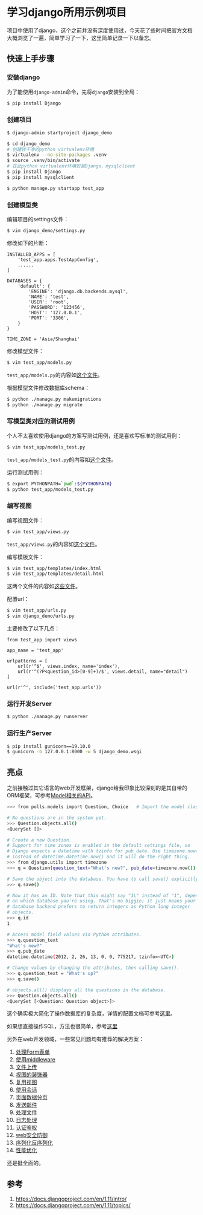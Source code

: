 # 学习django所用示例项目

项目中使用了django，这个之前并没有深度使用过，今天花了些时间把官方文档大概浏览了一遍，简单学习了一下，这里简单记录一下以备忘。

## 快速上手步骤

###  安装django

为了能使用`django-admin`命令，先将`django`安装到全局：

```bash
$ pip install Django
```

### 创建项目

```bash
$ django-admin startproject django_demo

$ cd django_demo
# 创建较干净的python virtualenv环境
$ virtualenv --no-site-packages .venv
$ source .venv/bin/activate
# 在此python virtualenv环境安装Django、mysqlclient
$ pip install Django
$ pip install mysqlclient

$ python manage.py startapp test_app
```

### 创建模型类

编辑项目的settings文件：

```bash
$ vim django_demo/settings.py
```

修改如下的片断：

```
INSTALLED_APPS = [
    'test_app.apps.TestAppConfig',
    ......
]

DATABASES = {
    'default': {
        'ENGINE': 'django.db.backends.mysql',
        'NAME': 'test',
        'USER': 'root',
        'PASSWORD': '123456',
        'HOST': '127.0.0.1',
        'PORT': '3306',
    }
}

TIME_ZONE = 'Asia/Shanghai'
```

修改模型文件：

```bash
$ vim test_app/models.py
```

`test_app/models.py`的内容如[这个文件](test_app/models.py)。

根据模型文件修改数据库schema：

```bash
$ python ./manage.py makemigrations
$ python ./manage.py migrate
```

### 写模型类对应的测试用例

个人不太喜欢使用django的方案写测试用例，还是喜欢写标准的测试用例：

```bash
$ vim test_app/models_test.py
```

`test_app/models_test.py`的内容如[这个文件](test_app/models_test.py)。

运行测试用例：

```bash
$ export PYTHONPATH=`pwd`:${PYTHONPATH}
$ python test_app/models_test.py
```

### 编写视图

编写视图文件：

```bash
$ vim test_app/views.py
```

`test_app/views.py`的内容如[这个文件](test_app/views.py)。

编写模板文件：

```bash
$ vim test_app/templates/index.html
$ vim test_app/templates/detail.html
```

这两个文件的内容如[这些文件](test_app/templates/)。

配置url：

```bash
$ vim test_app/urls.py
$ vim django_demo/urls.py
```

主要修改了以下几点：

```
from test_app import views

app_name = 'test_app'

urlpatterns = [
    url(r'^$', views.index, name='index'),
    url(r'^(?P<question_id>[0-9]+)/$', views.detail, name="detail")
]
```

```
url(r'^', include('test_app.urls'))
```

### 运行开发Server

```bash
$ python ./manage.py runserver
```

### 运行生产Server

```bash
$ pip install gunicorn==19.10.0
$ gunicorn -b 127.0.0.1:8000 -w 5 django_demo.wsgi
```

## 亮点

之前接触过其它语言的web开发框架，django给我印象比较深刻的是其自带的ORM框架，可参考[Model相关的API](https://docs.djangoproject.com/en/1.11/intro/tutorial02/#playing-with-the-api)。

```bash
>>> from polls.models import Question, Choice   # Import the model classes we just wrote.

# No questions are in the system yet.
>>> Question.objects.all()
<QuerySet []>

# Create a new Question.
# Support for time zones is enabled in the default settings file, so
# Django expects a datetime with tzinfo for pub_date. Use timezone.now()
# instead of datetime.datetime.now() and it will do the right thing.
>>> from django.utils import timezone
>>> q = Question(question_text="What's new?", pub_date=timezone.now())

# Save the object into the database. You have to call save() explicitly.
>>> q.save()

# Now it has an ID. Note that this might say "1L" instead of "1", depending
# on which database you're using. That's no biggie; it just means your
# database backend prefers to return integers as Python long integer
# objects.
>>> q.id
1

# Access model field values via Python attributes.
>>> q.question_text
"What's new?"
>>> q.pub_date
datetime.datetime(2012, 2, 26, 13, 0, 0, 775217, tzinfo=<UTC>)

# Change values by changing the attributes, then calling save().
>>> q.question_text = "What's up?"
>>> q.save()

# objects.all() displays all the questions in the database.
>>> Question.objects.all()
<QuerySet [<Question: Question object>]>
```

这个确实极大简化了操作数据库的复杂度，详情的配置文档可参考[这里](https://docs.djangoproject.com/en/1.11/ref/models/)。

如果想直接操作SQL，方法也很简单，参考[这里](https://docs.djangoproject.com/en/1.11/topics/db/sql/)

另外在web开发领域，一些常见问题均有推荐的解决方案：

1. [处理Form表单](https://docs.djangoproject.com/en/1.11/topics/forms/)
2. [使用middleware](https://docs.djangoproject.com/en/1.11/topics/http/middleware/)
3. [文件上传](https://docs.djangoproject.com/en/1.11/topics/http/file-uploads/)
4. [视图的装饰器](https://docs.djangoproject.com/en/1.11/topics/http/decorators/)
5. [复用视图](https://docs.djangoproject.com/en/1.11/ref/class-based-views/)
6. [使用会话](https://docs.djangoproject.com/en/1.11/topics/http/sessions/)
7. [页面数据分页](https://docs.djangoproject.com/en/1.11/topics/pagination/)
8. [发送邮件](https://docs.djangoproject.com/en/1.11/topics/email/)
9. [处理文件](https://docs.djangoproject.com/en/1.11/topics/files/)
10. [日志处理](https://docs.djangoproject.com/en/1.11/topics/logging/)
11. [认证鉴权](https://docs.djangoproject.com/en/1.11/topics/auth/)
12. [web安全防御](https://docs.djangoproject.com/en/1.11/topics/security/)
13. [序列化反序列化](https://docs.djangoproject.com/en/1.11/topics/serialization/)
14. [性能优化](https://docs.djangoproject.com/en/1.11/topics/performance/)

还是挺全面的。

## 参考

1. https://docs.djangoproject.com/en/1.11/intro/
2. https://docs.djangoproject.com/en/1.11/topics/